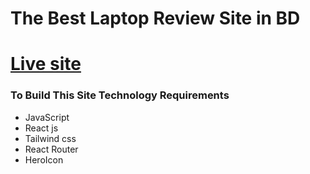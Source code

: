 # The Best Laptop Review Site in BD

# [Live site](https://lappi-review.netlify.app/)

### To Build This Site Technology Requirements

- JavaScript
- React js
- Tailwind css
- React Router
- HeroIcon